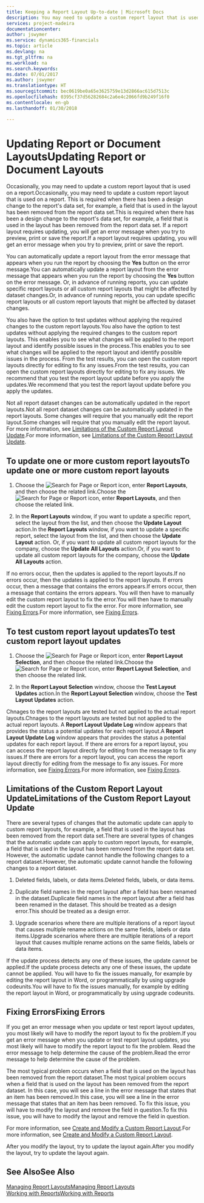 ```yaml
---
title: Keeping a Report Layout Up-to-date | Microsoft Docs
description: You may need to update a custom report layout that is used on a report. This is required when there has been a design change to the report's data set, for example, a field that is used in the layout has been removed from the report data set.
services: project-madeira
documentationcenter: 
author: jswymer
ms.service: dynamics365-financials
ms.topic: article
ms.devlang: na
ms.tgt_pltfrm: na
ms.workload: na
ms.search.keywords: 
ms.date: 07/01/2017
ms.author: jswymer
ms.translationtype: HT
ms.sourcegitcommit: bec0619be0a65e3625759e13d2866ac615d7513c
ms.openlocfilehash: 0395cf37d56282684c2a6e4c2066fd9b249f16f0
ms.contentlocale: en-gb
ms.lasthandoff: 01/30/2018

---
```

# <a name="updating-report-or-document-layouts"></a><span data-ttu-id="53b67-104">Updating Report or Document Layouts</span><span class="sxs-lookup"><span data-stu-id="53b67-104">Updating Report or Document Layouts</span></span>
<span data-ttu-id="53b67-105">Occasionally, you may need to update a custom report layout that is used on a report.</span><span class="sxs-lookup"><span data-stu-id="53b67-105">Occasionally, you may need to update a custom report layout that is used on a report.</span></span> <span data-ttu-id="53b67-106">This is required when there has been a design change to the report's data set, for example, a field that is used in the layout has been removed from the report data set.</span><span class="sxs-lookup"><span data-stu-id="53b67-106">This is required when there has been a design change to the report's data set, for example, a field that is used in the layout has been removed from the report data set.</span></span> <span data-ttu-id="53b67-107">If a report layout requires updating, you will get an error message when you try to preview, print or save the report.</span><span class="sxs-lookup"><span data-stu-id="53b67-107">If a report layout requires updating, you will get an error message when you try to preview, print or save the report.</span></span>  
  
<span data-ttu-id="53b67-108">You can automatically update a report layout from the error message that appears when you run the report by choosing the **Yes** button on the error message.</span><span class="sxs-lookup"><span data-stu-id="53b67-108">You can automatically update a report layout from the error message that appears when you run the report by choosing the **Yes** button on the error message.</span></span> <span data-ttu-id="53b67-109">Or, in advance of running reports, you can update specific report layouts or all custom report layouts that might be affected by dataset changes.</span><span class="sxs-lookup"><span data-stu-id="53b67-109">Or, in advance of running reports, you can update specific report layouts or all custom report layouts that might be affected by dataset changes.</span></span>  
  
<span data-ttu-id="53b67-110">You also have the option to test updates without applying the required changes to the custom report layouts.</span><span class="sxs-lookup"><span data-stu-id="53b67-110">You also have the option to test updates without applying the required changes to the custom report layouts.</span></span> <span data-ttu-id="53b67-111">This enables you to see what changes will be applied to the report layout and identify possible issues in the process.</span><span class="sxs-lookup"><span data-stu-id="53b67-111">This enables you to see what changes will be applied to the report layout and identify possible issues in the process.</span></span> <span data-ttu-id="53b67-112">From the test results, you can open the custom report layouts directly for editing to fix any issues.</span><span class="sxs-lookup"><span data-stu-id="53b67-112">From the test results, you can open the custom report layouts directly for editing to fix any issues.</span></span> <span data-ttu-id="53b67-113">We recommend that you test the report layout update before you apply the updates.</span><span class="sxs-lookup"><span data-stu-id="53b67-113">We recommend that you test the report layout update before you apply the updates.</span></span>  
  
<span data-ttu-id="53b67-114">Not all report dataset changes can be automatically updated in the report layouts.</span><span class="sxs-lookup"><span data-stu-id="53b67-114">Not all report dataset changes can be automatically updated in the report layouts.</span></span> <span data-ttu-id="53b67-115">Some changes will require that you manually edit the report layout.</span><span class="sxs-lookup"><span data-stu-id="53b67-115">Some changes will require that you manually edit the report layout.</span></span> <span data-ttu-id="53b67-116">For more information, see [Limitations of the Custom Report Layout Update](ui-update-report-layouts.md#UpdateLimitations).</span><span class="sxs-lookup"><span data-stu-id="53b67-116">For more information, see [Limitations of the Custom Report Layout Update](ui-update-report-layouts.md#UpdateLimitations).</span></span>  
  
## <a name="to-update-one-or-more-custom-report-layouts"></a><span data-ttu-id="53b67-117">To update one or more custom report layouts</span><span class="sxs-lookup"><span data-stu-id="53b67-117">To update one or more custom report layouts</span></span>  
  
1.  <span data-ttu-id="53b67-118">Choose the ![Search for Page or Report](media/ui-search/search_small.png "Search for Page or Report icon") icon, enter **Report Layouts**, and then choose the related link.</span><span class="sxs-lookup"><span data-stu-id="53b67-118">Choose the ![Search for Page or Report](media/ui-search/search_small.png "Search for Page or Report icon") icon, enter **Report Layouts**, and then choose the related link.</span></span>  
  
2.  <span data-ttu-id="53b67-119">In the **Report Layouts** window, if you want to update a specific report, select the layout from the list, and then choose the **Update Layout** action.</span><span class="sxs-lookup"><span data-stu-id="53b67-119">In the **Report Layouts** window, if you want to update a specific report, select the layout from the list, and then choose the **Update Layout** action.</span></span> <span data-ttu-id="53b67-120">Or, if you want to update all custom report layouts for the company, choose the **Update All Layouts** action.</span><span class="sxs-lookup"><span data-stu-id="53b67-120">Or, if you want to update all custom report layouts for the company, choose the **Update All Layouts** action.</span></span>  

<span data-ttu-id="53b67-121">If no errors occur, then the updates is applied to the report layouts.</span><span class="sxs-lookup"><span data-stu-id="53b67-121">If no errors occur, then the updates is applied to the report layouts.</span></span> <span data-ttu-id="53b67-122">If errors occur, then a message that contains the errors appears.</span><span class="sxs-lookup"><span data-stu-id="53b67-122">If errors occur, then a message that contains the errors appears.</span></span> <span data-ttu-id="53b67-123">You will then have to manually edit the custom report layout to fix the error.</span><span class="sxs-lookup"><span data-stu-id="53b67-123">You will then have to manually edit the custom report layout to fix the error.</span></span> <span data-ttu-id="53b67-124">For more information, see [Fixing Errors](ui-update-report-layouts.md#FixErrors).</span><span class="sxs-lookup"><span data-stu-id="53b67-124">For more information, see [Fixing Errors](ui-update-report-layouts.md#FixErrors).</span></span>  

## <a name="to-test-custom-report-layout-updates"></a><span data-ttu-id="53b67-125">To test custom report layout updates</span><span class="sxs-lookup"><span data-stu-id="53b67-125">To test custom report layout updates</span></span>  
  
1.  <span data-ttu-id="53b67-126">Choose the ![Search for Page or Report](media/ui-search/search_small.png "Search for Page or Report icon") icon, enter **Report Layout Selection**, and then choose the related link.</span><span class="sxs-lookup"><span data-stu-id="53b67-126">Choose the ![Search for Page or Report](media/ui-search/search_small.png "Search for Page or Report icon") icon, enter **Report Layout Selection**, and then choose the related link.</span></span>  
  
2.  <span data-ttu-id="53b67-127">In the **Report Layout Selection** window, choose the **Test Layout Updates** action.</span><span class="sxs-lookup"><span data-stu-id="53b67-127">In the **Report Layout Selection** window, choose the **Test Layout Updates** action.</span></span>  
  
 <span data-ttu-id="53b67-128">Chnages to the report layouts are tested but not applied to the actual report layouts.</span><span class="sxs-lookup"><span data-stu-id="53b67-128">Chnages to the report layouts are tested but not applied to the actual report layouts.</span></span> <span data-ttu-id="53b67-129">A **Report Layout Update Log** window appears that provides the status a potential updates for each report layout.</span><span class="sxs-lookup"><span data-stu-id="53b67-129">A **Report Layout Update Log** window appears that provides the status a potential updates for each report layout.</span></span> <span data-ttu-id="53b67-130">If there are errors for a report layout, you can access the report layout directly for editing from the message to fix any issues.</span><span class="sxs-lookup"><span data-stu-id="53b67-130">If there are errors for a report layout, you can access the report layout directly for editing from the message to fix any issues.</span></span> <span data-ttu-id="53b67-131">For more information, see [Fixing Errors](ui-update-report-layouts.md#FixErrors).</span><span class="sxs-lookup"><span data-stu-id="53b67-131">For more information, see [Fixing Errors](ui-update-report-layouts.md#FixErrors).</span></span>  
  
##  <a name="UpdateLimitations"></a> <span data-ttu-id="53b67-132">Limitations of the Custom Report Layout Update</span><span class="sxs-lookup"><span data-stu-id="53b67-132">Limitations of the Custom Report Layout Update</span></span>  
 <span data-ttu-id="53b67-133">There are several types of changes that the automatic update can apply to custom report layouts, for example, a field that is used in the layout has been removed from the report data set.</span><span class="sxs-lookup"><span data-stu-id="53b67-133">There are several types of changes that the automatic update can apply to custom report layouts, for example, a field that is used in the layout has been removed from the report data set.</span></span> <span data-ttu-id="53b67-134">However, the automatic update cannot handle the following changes to a report dataset.</span><span class="sxs-lookup"><span data-stu-id="53b67-134">However, the automatic update cannot handle the following changes to a report dataset.</span></span>  
  
1.  <span data-ttu-id="53b67-135">Deleted fields, labels, or data items.</span><span class="sxs-lookup"><span data-stu-id="53b67-135">Deleted fields, labels, or data items.</span></span>  
  
2.  <span data-ttu-id="53b67-136">Duplicate field names in the report layout after a field has been renamed in the dataset.</span><span class="sxs-lookup"><span data-stu-id="53b67-136">Duplicate field names in the report layout after a field has been renamed in the dataset.</span></span> <span data-ttu-id="53b67-137">This should be treated as a design error.</span><span class="sxs-lookup"><span data-stu-id="53b67-137">This should be treated as a design error.</span></span>  
  
3.  <span data-ttu-id="53b67-138">Upgrade scenarios where there are multiple iterations of a report layout that causes multiple rename actions on the same fields, labels or data items.</span><span class="sxs-lookup"><span data-stu-id="53b67-138">Upgrade scenarios where there are multiple iterations of a report layout that causes multiple rename actions on the same fields, labels or data items.</span></span>  
  
 <span data-ttu-id="53b67-139">If the update process detects any one of these issues, the update cannot be applied.</span><span class="sxs-lookup"><span data-stu-id="53b67-139">If the update process detects any one of these issues, the update cannot be applied.</span></span> <span data-ttu-id="53b67-140">You will have to fix the issues manually, for example by editing the report layout in Word, or programmatically by using upgrade codeunits.</span><span class="sxs-lookup"><span data-stu-id="53b67-140">You will have to fix the issues manually, for example by editing the report layout in Word, or programmatically by using upgrade codeunits.</span></span>  
  
##  <a name="FixErrors"></a> <span data-ttu-id="53b67-141">Fixing Errors</span><span class="sxs-lookup"><span data-stu-id="53b67-141">Fixing Errors</span></span>  
 <span data-ttu-id="53b67-142">If you get an error message when you update or test report layout updates, you most likely will have to modify the report layout to fix the problem.</span><span class="sxs-lookup"><span data-stu-id="53b67-142">If you get an error message when you update or test report layout updates, you most likely will have to modify the report layout to fix the problem.</span></span> <span data-ttu-id="53b67-143">Read the error message to help determine the cause of the problem.</span><span class="sxs-lookup"><span data-stu-id="53b67-143">Read the error message to help determine the cause of the problem.</span></span>  
  
 <span data-ttu-id="53b67-144">The most typical problem occurs when a field that is used on the layout has been removed from the report dataset.</span><span class="sxs-lookup"><span data-stu-id="53b67-144">The most typical problem occurs when a field that is used on the layout has been removed from the report dataset.</span></span> <span data-ttu-id="53b67-145">In this case, you will see a line in the error message that states that an item has been removed.</span><span class="sxs-lookup"><span data-stu-id="53b67-145">In this case, you will see a line in the error message that states that an item has been removed.</span></span> <span data-ttu-id="53b67-146">To fix this issue, you will have to modify the layout and remove the field in question.</span><span class="sxs-lookup"><span data-stu-id="53b67-146">To fix this issue, you will have to modify the layout and remove the field in question.</span></span>  
  
 <span data-ttu-id="53b67-147">For more information, see [Create and Modify a Custom Report Layout](ui-how-create-custom-report-layout.md#ModifyCustomLayout).</span><span class="sxs-lookup"><span data-stu-id="53b67-147">For more information, see [Create and Modify a Custom Report Layout](ui-how-create-custom-report-layout.md#ModifyCustomLayout).</span></span>  
  
 <span data-ttu-id="53b67-148">After you modify the layout, try to update the layout again.</span><span class="sxs-lookup"><span data-stu-id="53b67-148">After you modify the layout, try to update the layout again.</span></span>  
  
## <a name="see-also"></a><span data-ttu-id="53b67-149">See Also</span><span class="sxs-lookup"><span data-stu-id="53b67-149">See Also</span></span>  
 [<span data-ttu-id="53b67-150">Managing Report Layouts</span><span class="sxs-lookup"><span data-stu-id="53b67-150">Managing Report Layouts</span></span>](ui-manage-report-layouts.md)  
 [<span data-ttu-id="53b67-151">Working with Reports</span><span class="sxs-lookup"><span data-stu-id="53b67-151">Working with Reports</span></span>](ui-work-report.md)  
